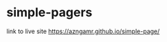 # simple-pagers

link to live site https://azngamr.github.io/simple-page/

<div id="anychart-embed-seat-maps-chamber-theater" class="anychart-embed anychart-embed-seat-maps-chamber-theater">
<script src="https://cdn.anychart.com/releases/8.2.1/js/anychart-base.min.js"></script>
<script src="https://cdn.anychart.com/releases/8.2.1/js/anychart-ui.min.js"></script>
<script src="https://cdn.anychart.com/releases/8.2.1/js/anychart-exports.min.js"></script>
<script src="https://cdn.anychart.com/releases/8.2.1/js/anychart-map.min.js"></script>
<script src="https://code.jquery.com/jquery-latest.min.js"></script>
<div id="ac_style_seat-maps-chamber-theater" style="display:none;">
html, body, #container {
    width: 100%;
    height: 100%;
    margin: 0;
    padding: 0;
}
</div>
<script>(function(){
function ac_add_to_head(el){
	var head = document.getElementsByTagName('head')[0];
	head.insertBefore(el,head.firstChild);
}
function ac_add_link(url){
	var el = document.createElement('link');
	el.rel='stylesheet';el.type='text/css';el.media='all';el.href=url;
	ac_add_to_head(el);
}
function ac_add_style(css){
	var ac_style = document.createElement('style');
	if (ac_style.styleSheet) ac_style.styleSheet.cssText = css;
	else ac_style.appendChild(document.createTextNode(css));
	ac_add_to_head(ac_style);
}
ac_add_link('https://cdn.anychart.com/playground-css/seat-map/seat-map-title.css');
ac_add_link('https://cdn.anychart.com/releases/8.2.1/css/anychart-ui.min.css');
ac_add_link('https://cdn.anychart.com/releases/8.2.1/fonts/css/anychart-font.min.css');
ac_add_style(document.getElementById("ac_style_seat-maps-chamber-theater").innerHTML);
ac_add_style(".anychart-embed-seat-maps-chamber-theater{width:600px;height:450px;}");
})();</script>
<div id="container"></div>
<script>
anychart.onDocumentReady(function () {
    var stage = acgraph.create('container');

    $('#container').append('<div class="seat-map-title">' +
            '<h1>Reservation of seats in Chamber theatre.</h1>' +
            '<p>Source <a href="https://cdn.anychart.com/svg-data/' +
            'seat-map/theater.svg"' +
            'target="_blank">SVG Image</a></p>' + '</div>');

    // get svg file
    $.ajax({
        type: 'GET',
        url: 'https://cdn.anychart.com/svg-data/seat-map/theater.svg',
        // The data that have been used for this sample can be taken from the CDN
        // load SVG image using jQuery ajax
        success: function (svgData) {
            // Data for creating a SeatMap
            var chart = anychart.seatMap([
                {id: '1', value: 'Row - 1'},
                {id: '2', value: 'Row - 1'},
                {id: '3', value: 'Row - 1'},
                {id: '4', value: 'Row - 2'},
                {id: '5', value: 'Row - 2'},
                {id: '6', value: 'Row - 2'},
                {id: '7', value: 'Row - 3'},
                {id: '8', value: 'Row - 3'},
                {id: '9', value: 'Row - 3'},
                {id: '10', value: 'Row - 4'},
                {id: '11', value: 'Row - 4'},
                {id: '12', value: 'Row - 4'}
            ]);

            // set svg data
            chart.geoData(svgData);
            chart.padding([70, 20, 50, 20]);

            // create chart legend
            chart.legend()
                    .enabled(true)
                    // items source mode categories
                    .itemsSourceMode('categories')
                    .position('right')
                    .itemsLayout('vertical');

            var series = chart.getSeries(0);

            // Set color scale.
            series.colorScale(anychart.scales.ordinalColor([
                {'equal': 'Row - 4', 'color': '#109BC7'},
                {'equal': 'Row - 3', 'color': '#109BC7'},
                {'equal': 'Row - 2', 'color': '#109BC7'},
                {'equal': 'Row - 1', 'color': '#d38d5f'}
            ]));

            // sets fill series
            series.fill(function () {
                var attrs = this.attributes;
                if (attrs) {
                    // attr in svg.file
                    var class_ = attrs.class;
                    switch (class_) {
                        case 'rect' :
                            return attrs.fill;
                        default:
                            return '#fff';
                    }
                } else {
                    return this.sourceColor;
                }
            });

            // sets stroke series
            series.stroke(function () {
                var attrs = this.attributes;
                if (attrs) {
                    // attr in svg.file
                    var class_ = attrs.class;
                    switch (class_) {
                        case 'rect' :
                            return attrs.stroke;
                        default:
                            return '#467fac';
                    }
                } else {
                    return this.sourceColor;
                }
            });

            series.tooltip().title().useHtml(true);
            // set tooltip settings
            series.tooltip()
                    .useHtml(true)
                    .titleFormat(function () {
                        var col = this.id;
                        const VIP = 3;

                        if (col <= VIP) {
                            return '<strong style="color: gold;">VIP Place:</strong>';
                        } else {
                            return '<strong>Place:</strong>';
                        }
                    })
                    .format(function () {
                        var row = this.value;
                        // col data from svg-file attribute
                        var col = this.regionProperties.col;

                        return row + '<br>' + 'Col - ' + col;
                    });

            // sets fill on hover series
            series.hovered().fill(function () {
                var attrs = this.attributes;
                if (attrs) {
                    // attr in svg.file
                    var class_ = attrs.class;
                    switch (class_) {
                        case 'chair-color-1':
                            return anychart.color.darken('#109BC7', 0.25);
                        case 'chair-color-2' :
                            return '#109BC7';
                        case 'chair-color-3' :
                            return anychart.color.darken('#109BC7', 0.75);
                        case 'chair-color-4' :
                            return '#09546C';
                        case 'chair-vip-color-1' :
                            return anychart.color.darken('#d38d5f', 0.25);
                        case 'chair-vip-color-2' :
                            return '#d38d5f';
                        case 'chair-vip-color-3' :
                            return anychart.color.darken('#6b3c1e', 0.75);
                        case 'chair-vip-color-4' :
                            return anychart.color.darken('#6b3c1e', 0.1);
                        case 'rect' :
                            return attrs.fill;
                        default:
                            return this.sourceColor;
                            // It returns the original color for
                            // those elements that are not fill over
                    }
                }
            });

            // sets stroke on hover series
            series.hovered().stroke(function () {
                var attrs = this.attributes;
                if (attrs) {
                    // attr in svg.file
                    var class_ = attrs.class;
                    switch (class_) {
                        case 'rect' :
                            return attrs.stroke;
                        default:
                            return '#000 0.3';
                            // It returns the original color for
                            // those elements that are not fill over
                    }
                }
            });

            // sets fill on select series
            series.selected().fill(function () {
                var attrs = this.attributes;
                if (attrs) {
                    // attr in svg.file
                    var class_ = attrs.class;
                    switch (class_) {
                        case 'rect' :
                            return attrs.fill;
                        default:
                            return '#455a64';
                            // It returns the original color for
                            // those elements that are not fill over
                    }
                }
            });

            // sets fill on select series
            series.selected().stroke(function () {
                var attrs = this.attributes;
                if (attrs) {
                    // attr in svg.file
                    var class_ = attrs.class;
                    switch (class_) {
                        case 'rect' :
                            return attrs.stroke;
                        default:
                            return '#000';
                            // It returns the original color for
                            // those elements that are not fill over
                    }
                }
            });

            // label info
            var labelInfo = chart.label();
            labelInfo.useHtml(true)
                    .padding(10)
                    .hAlign('left')
                    .position('left-top')
                    .anchor('left-top')
                    .offsetY(75)
                    .offsetX(20)
                    .width(265)
                    .text('<span style="color: #545f69; font-size: 14px;">' +
                            '<b>Please select a location.</b><br><br>You can do this by ' +
                            'clicking on the<br>desired location , so you can select' +
                            '<br>multiple locations with the aid<br>of a combination ' +
                            'of keys:<br><b><i>shift/ctrl' +
                            ' + target place</i></b>.</span>');
            labelInfo.background({
                fill: '#FCFCFC',
                stroke: '#E1E1E1',
                corners: 3,
                cornerType: 'ROUND'
            });

            // set container id for the chart
            chart.container(stage);
            // initiate chart drawing
            chart.draw();
        }
    });
});
</script>
</div>
